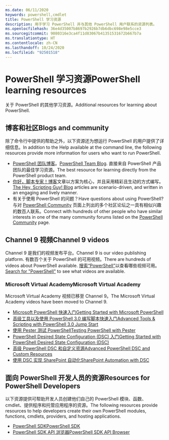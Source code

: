 ```yaml
---
ms.date: 06/11/2020
keywords: powershell,cmdlet
title: PowerShell 学习资源
description: 用于学习 PowerShell 并与其他 PowerShell 用户联系的资源列表。
ms.openlocfilehash: 36e4d35007b8697b2926b7db6dbc698e98e5cce3
ms.sourcegitcommit: 9080316e3ca4f11d83067b41351531672b667b7a
ms.translationtype: HT
ms.contentlocale: zh-CN
ms.lasthandoff: 10/24/2020
ms.locfileid: "92501518"
---
```

# <a name="powershell-learning-resources"></a><span data-ttu-id="5cef7-104">PowerShell 学习资源</span><span class="sxs-lookup"><span data-stu-id="5cef7-104">PowerShell learning resources</span></span>

<span data-ttu-id="5cef7-105">关于 PowerShell 的其他学习资源。</span><span class="sxs-lookup"><span data-stu-id="5cef7-105">Additional resources for learning about PowerShell.</span></span>

## <a name="blogs-and-community"></a><span data-ttu-id="5cef7-106">博客和社区</span><span class="sxs-lookup"><span data-stu-id="5cef7-106">Blogs and community</span></span>

<span data-ttu-id="5cef7-107">除了命令行中提供的帮助之外，以下资源还为想运行 PowerShell 的用户提供了详细信息。</span><span class="sxs-lookup"><span data-stu-id="5cef7-107">In addition to the Help available at the command line, the following resources provide more information for users who want to run PowerShell.</span></span>

- <span data-ttu-id="5cef7-108">[PowerShell 团队博客](https://devblogs.microsoft.com/powershell/)。</span><span class="sxs-lookup"><span data-stu-id="5cef7-108">[PowerShell Team Blog](https://devblogs.microsoft.com/powershell/).</span></span> <span data-ttu-id="5cef7-109">直接来自 PowerShell 产品团队的最佳学习资源。</span><span class="sxs-lookup"><span data-stu-id="5cef7-109">The best resource for learning directly from the PowerShell product team.</span></span>
- <span data-ttu-id="5cef7-110">[你好，脚本专家！博客](https://devblogs.microsoft.com/scripting/)文章以方案为核心，并且采用精彩且生动的方式编写。</span><span class="sxs-lookup"><span data-stu-id="5cef7-110">[The Hey, Scripting Guy! Blog](https://devblogs.microsoft.com/scripting/) articles are scenario-driven, and written in an engaging and lively manner.</span></span>
- <span data-ttu-id="5cef7-111">有关于使用 PowerShell 的问题？</span><span class="sxs-lookup"><span data-stu-id="5cef7-111">Have questions about using PowerShell?</span></span> <span data-ttu-id="5cef7-112">与对 [PowerShell Community](/powershell/scripting/community/community-support) 页面上列出的多个社区论坛之一具有相似兴趣的数百人联系。</span><span class="sxs-lookup"><span data-stu-id="5cef7-112">Connect with hundreds of other people who have similar interests in one of the many community forums listed on the [PowerShell Community](/powershell/scripting/community/community-support) page.</span></span>

## <a name="channel-9-videos"></a><span data-ttu-id="5cef7-113">Channel 9 视频</span><span class="sxs-lookup"><span data-stu-id="5cef7-113">Channel 9 videos</span></span>

<span data-ttu-id="5cef7-114">Channel 9 是我们的视频发布平台。</span><span class="sxs-lookup"><span data-stu-id="5cef7-114">Channel 9 is our video publishing platform.</span></span> <span data-ttu-id="5cef7-115">有数百个关于 PowerShell 的可用视频。</span><span class="sxs-lookup"><span data-stu-id="5cef7-115">There are hundreds of videos about PowerShell available.</span></span> <span data-ttu-id="5cef7-116">[搜索“PowerShell”](https://channel9.msdn.com/Tags/powershell)以查看哪些视频可用。</span><span class="sxs-lookup"><span data-stu-id="5cef7-116">[Search for "PowerShell"](https://channel9.msdn.com/Tags/powershell) to see what videos are available.</span></span>

### <a name="microsoft-virtual-academy"></a><span data-ttu-id="5cef7-117">Microsoft Virtual Academy</span><span class="sxs-lookup"><span data-stu-id="5cef7-117">Microsoft Virtual Academy</span></span>

<span data-ttu-id="5cef7-118">Microsoft Virtual Academy 视频已移至 Channel 9。</span><span class="sxs-lookup"><span data-stu-id="5cef7-118">The Microsoft Virtual Academy videos have been moved to Channel 9.</span></span>

- [<span data-ttu-id="5cef7-119">Microsoft PowerShell 快速入门</span><span class="sxs-lookup"><span data-stu-id="5cef7-119">Getting Started with Microsoft PowerShell</span></span>](https://channel9.msdn.com/Series/Getting-Started-with-Microsoft-PowerShell)
- [<span data-ttu-id="5cef7-120">高级工具以及使用 PowerShell 3.0 编写脚本快速入门</span><span class="sxs-lookup"><span data-stu-id="5cef7-120">Advanced Tools & Scripting with PowerShell 3.0 Jump Start</span></span>](https://channel9.msdn.com/Series/Advanced-Tools-and-Scripting-with-PowerShell-3.0-Jump-Start)
- [<span data-ttu-id="5cef7-121">使用 Pester 测试 PowerShell</span><span class="sxs-lookup"><span data-stu-id="5cef7-121">Testing PowerShell with Pester</span></span>](https://channel9.msdn.com/Series/Testing-PowerShell-with-Pester)
- [<span data-ttu-id="5cef7-122">PowerShell Desired State Configuration (DSC) 入门</span><span class="sxs-lookup"><span data-stu-id="5cef7-122">Getting Started with PowerShell Desired State Configuration (DSC)</span></span>](https://channel9.msdn.com/Series/Getting-Started-with-PowerShell-DSC)
- [<span data-ttu-id="5cef7-123">高级 PowerShell DSC 和自定义资源</span><span class="sxs-lookup"><span data-stu-id="5cef7-123">Advanced PowerShell DSC and Custom Resources</span></span>](https://channel9.msdn.com/Series/Advanced-PowerShell-DSC-and-Custom-Resources)
- [<span data-ttu-id="5cef7-124">使用 DSC 实现 SharePoint 自动化</span><span class="sxs-lookup"><span data-stu-id="5cef7-124">SharePoint Automation with DSC</span></span>](https://channel9.msdn.com/Series/SharePoint-Automation-with-DSC)

## <a name="resources-for-powershell-developers"></a><span data-ttu-id="5cef7-125">面向 PowerShell 开发人员的资源</span><span class="sxs-lookup"><span data-stu-id="5cef7-125">Resources for PowerShell Developers</span></span>

<span data-ttu-id="5cef7-126">以下资源提供可帮助开发人员创建他们自己的 PowerShell 模块、函数、cmdlet、提供程序和托管应用程序的资源。</span><span class="sxs-lookup"><span data-stu-id="5cef7-126">The following resources provide resources to help developers create their own PowerShell modules, functions, cmdlets, providers, and hosting applications.</span></span>

- [<span data-ttu-id="5cef7-127">PowerShell SDK</span><span class="sxs-lookup"><span data-stu-id="5cef7-127">PowerShell SDK</span></span>](/powershell/scripting/developer/windows-powershell)
- [<span data-ttu-id="5cef7-128">PowerShell SDK API 浏览器</span><span class="sxs-lookup"><span data-stu-id="5cef7-128">PowerShell SDK API Browser</span></span>](/dotnet/api/system.management.automation)

